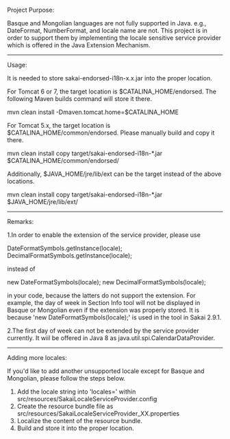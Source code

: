 Project Purpose:

Basque and Mongolian languages are not fully supported in Java. e.g., DateFormat, NumberFormat, and 
locale name are not.
This project is in order to support them by implementing the locale sensitive service provider which
is offered in the Java Extension Mechanism.


----------------------------------------------------------------------------------------------------
Usage:

It is needed to store sakai-endorsed-i18n-x.x.jar into the proper location.

For Tomcat 6 or 7, the target location is $CATALINA_HOME/endorsed. The following Maven builds command
will store it there.

  mvn clean install -Dmaven.tomcat.home=$CATALINA_HOME


For Tomcat 5.x, the target location is $CATALINA_HOME/common/endorsed. Please manually build and copy
it there.

  mvn clean install
  copy target/sakai-endorsed-i18n-*.jar $CATALINA_HOME/common/endorsed/


Additionally, $JAVA_HOME/jre/lib/ext can be the target instead of the above locations.

  mvn clean install
  copy target/sakai-endorsed-i18n-*.jar $JAVA_HOME/jre/lib/ext/


----------------------------------------------------------------------------------------------------
Remarks:

1.In order to enable the extension of the service provider, please use

  DateFormatSymbols.getInstance(locale);
  DecimalFormatSymbols.getInstance(locale);

  instead of

  new DateFormatSymbols(locale);
  new DecimalFormatSymbols(locale);

  in your code, because the latters do not support the extension. For example, the day of week in 
  Section Info tool will not be displayed in Basque or Mongolian even if the extension was properly 
  stored. It is because 'new DateFormatSymbols(locale);' is used in the tool in Sakai 2.9.1.

2.The first day of week can not be extended by the service provider currently. It wiil be offered in
  Java 8 as java.util.spi.CalendarDataProvider.


----------------------------------------------------------------------------------------------------
Adding more locales:

If you'd like to add another unsupported locale except for Basque and Mongolian, please follow the 
steps below.

1. Add the locale string into 'locales=' within src/resources/SakaiLocaleServiceProvider.config
2. Create the resource bundle file as src/resources/SakaiLocaleServiceProvider_XX.properties
3. Localize the content of the resource bundle.
4. Build and store it into the proper location.

